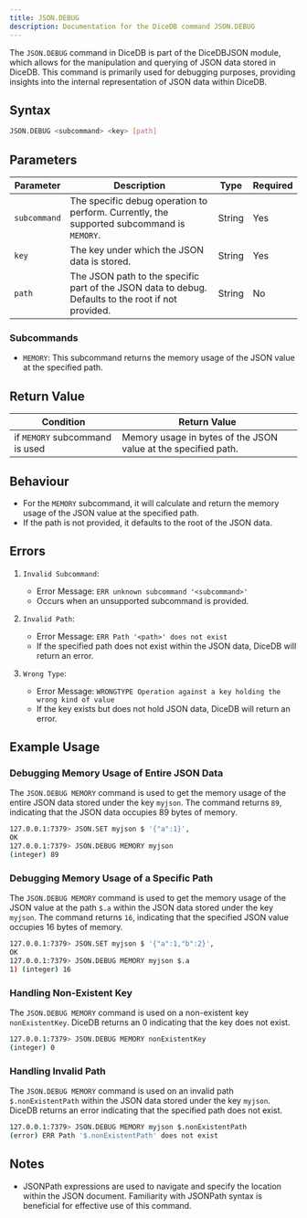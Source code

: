 ```yaml
---
title: JSON.DEBUG
description: Documentation for the DiceDB command JSON.DEBUG
---
```


The `JSON.DEBUG` command in DiceDB is part of the DiceDBJSON module, which allows for the manipulation and querying of JSON data stored in DiceDB. This command is primarily used for debugging purposes, providing insights into the internal representation of JSON data within DiceDB.

## Syntax

```bash
JSON.DEBUG <subcommand> <key> [path]
```

## Parameters

| Parameter    | Description                                                                                         | Type   | Required |
| ------------ | --------------------------------------------------------------------------------------------------- | ------ | -------- |
| `subcommand` | The specific debug operation to perform. Currently, the supported subcommand is `MEMORY`.           | String | Yes      |
| `key`        | The key under which the JSON data is stored.                                                        | String | Yes      |
| `path`       | The JSON path to the specific part of the JSON data to debug. Defaults to the root if not provided. | String | No       |

### Subcommands

- `MEMORY`: This subcommand returns the memory usage of the JSON value at the specified path.

## Return Value

| Condition                      | Return Value                                                   |
| ------------------------------ | -------------------------------------------------------------- |
| if `MEMORY` subcommand is used | Memory usage in bytes of the JSON value at the specified path. |

## Behaviour

- For the `MEMORY` subcommand, it will calculate and return the memory usage of the JSON value at the specified path.
- If the path is not provided, it defaults to the root of the JSON data.

## Errors

1. `Invalid Subcommand`:
   - Error Message: `ERR unknown subcommand '<subcommand>'`
   - Occurs when an unsupported subcommand is provided.
2. `Invalid Path`:

   - Error Message: `ERR Path '<path>' does not exist`
   - If the specified path does not exist within the JSON data, DiceDB will return an error.

3. `Wrong Type`:
   - Error Message: `WRONGTYPE Operation against a key holding the wrong kind of value`
   - If the key exists but does not hold JSON data, DiceDB will return an error.

## Example Usage

### Debugging Memory Usage of Entire JSON Data

The `JSON.DEBUG MEMORY` command is used to get the memory usage of the entire JSON data stored under the key `myjson`. The command returns `89`, indicating that the JSON data occupies 89 bytes of memory.

```bash
127.0.0.1:7379> JSON.SET myjson $ '{"a":1}',
OK
127.0.0.1:7379> JSON.DEBUG MEMORY myjson
(integer) 89
```

### Debugging Memory Usage of a Specific Path

The `JSON.DEBUG MEMORY` command is used to get the memory usage of the JSON value at the path `$.a` within the JSON data stored under the key `myjson`. The command returns `16`, indicating that the specified JSON value occupies 16 bytes of memory.

```bash
127.0.0.1:7379> JSON.SET myjson $ '{"a":1,"b":2}',
OK
127.0.0.1:7379> JSON.DEBUG MEMORY myjson $.a
1) (integer) 16
```

### Handling Non-Existent Key

The `JSON.DEBUG MEMORY` command is used on a non-existent key `nonExistentKey`. DiceDB returns an 0 indicating that the key does not exist.

```bash
127.0.0.1:7379> JSON.DEBUG MEMORY nonExistentKey
(integer) 0
```

### Handling Invalid Path

The `JSON.DEBUG MEMORY` command is used on an invalid path `$.nonExistentPath` within the JSON data stored under the key `myjson`. DiceDB returns an error indicating that the specified path does not exist.

```bash
127.0.0.1:7379> JSON.DEBUG MEMORY myjson $.nonExistentPath
(error) ERR Path '$.nonExistentPath' does not exist
```

## Notes

- JSONPath expressions are used to navigate and specify the location within the JSON document. Familiarity with JSONPath syntax is beneficial for effective use of this command.
